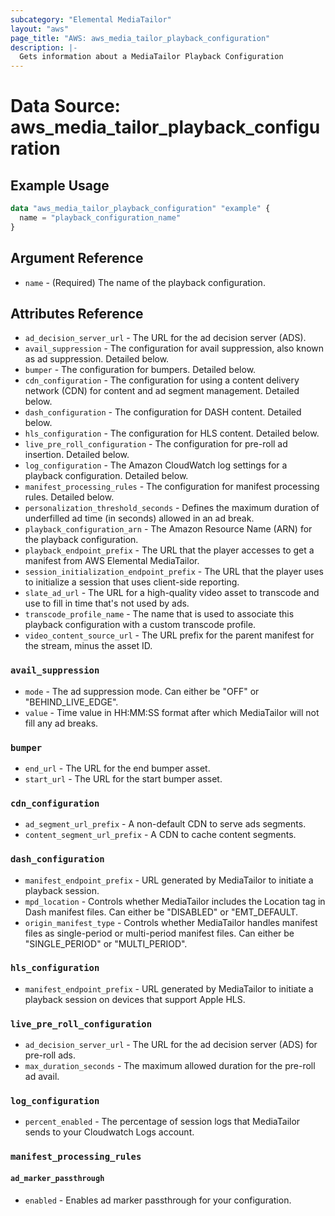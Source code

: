 ```yaml
---
subcategory: "Elemental MediaTailor"
layout: "aws"
page_title: "AWS: aws_media_tailor_playback_configuration"
description: |-
  Gets information about a MediaTailor Playback Configuration
---
```


# Data Source: aws_media_tailor_playback_configuration

## Example Usage

```terraform
data "aws_media_tailor_playback_configuration" "example" {
  name = "playback_configuration_name"
}
```

## Argument Reference

* `name` - (Required) The name of the playback configuration.

## Attributes Reference

* `ad_decision_server_url` - The URL for the ad decision server (ADS).
* `avail_suppression` - The configuration for avail suppression, also known as ad suppression. Detailed below.
* `bumper` - The configuration for bumpers. Detailed below.
* `cdn_configuration` - The configuration for using a content delivery network (CDN) for content and ad segment management. Detailed below.
* `dash_configuration` - The configuration for DASH content. Detailed below.
* `hls_configuration` - The configuration for HLS content. Detailed below.
* `live_pre_roll_configuration` - The configuration for pre-roll ad insertion. Detailed below.
* `log_configuration` - The Amazon CloudWatch log settings for a playback configuration. Detailed below.
* `manifest_processing_rules` - The configuration for manifest processing rules. Detailed below.
* `personalization_threshold_seconds` - Defines the maximum duration of underfilled ad time (in seconds) allowed in an ad break.
* `playback_configuration_arn` - The Amazon Resource Name (ARN) for the playback configuration.
* `playback_endpoint_prefix` - The URL that the player accesses to get a manifest from AWS Elemental MediaTailor.
* `session_initialization_endpoint_prefix` - The URL that the player uses to initialize a session that uses client-side reporting.
* `slate_ad_url` - The URL for a high-quality video asset to transcode and use to fill in time that's not used by ads. 
* `transcode_profile_name` - The name that is used to associate this playback configuration with a custom transcode profile. 
* `video_content_source_url` - The URL prefix for the parent manifest for the stream, minus the asset ID.

### `avail_suppression`

* `mode` - The ad suppression mode. Can either be "OFF" or "BEHIND_LIVE_EDGE".
* `value` - Time value in HH:MM:SS format after which MediaTailor will not fill any ad breaks.

### `bumper`

* `end_url` - The URL for the end bumper asset.
* `start_url` - The URL for the start bumper asset.

### `cdn_configuration`

* `ad_segment_url_prefix` - A non-default CDN to serve ads segments.
* `content_segment_url_prefix` - A CDN to cache content segments.

### `dash_configuration`

* `manifest_endpoint_prefix` - URL generated by MediaTailor to initiate a playback session.
* `mpd_location` - Controls whether MediaTailor includes the Location tag in Dash manifest files. Can either be "DISABLED" or "EMT_DEFAULT.
* `origin_manifest_type` - Controls whether MediaTailor handles manifest files as single-period or multi-period manifest files. Can either be "SINGLE_PERIOD" or "MULTI_PERIOD".

### `hls_configuration`

* `manifest_endpoint_prefix` - URL generated by MediaTailor to initiate a playback session on devices that support Apple HLS.

### `live_pre_roll_configuration`

* `ad_decision_server_url` - The URL for the ad decision server (ADS) for pre-roll ads.
* `max_duration_seconds` -  The maximum allowed duration for the pre-roll ad avail.

### `log_configuration`

* `percent_enabled` - The percentage of session logs that MediaTailor sends to your Cloudwatch Logs account.

### `manifest_processing_rules`
#### `ad_marker_passthrough`

* `enabled` - Enables ad marker passthrough for your configuration.
